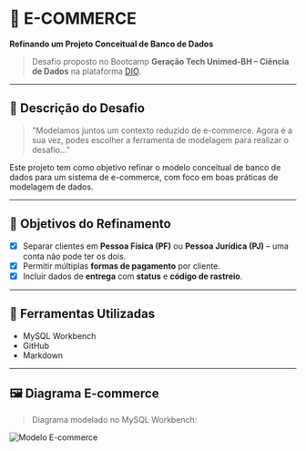 # 🛒 E-COMMERCE  
**Refinando um Projeto Conceitual de Banco de Dados**

> Desafio proposto no Bootcamp **Geração Tech Unimed-BH – Ciência de Dados** na plataforma [DIO](https://web.dio.me).

---

## 📌 Descrição do Desafio

> "Modelamos juntos um contexto reduzido de e-commerce. Agora é a sua vez, podes escolher a ferramenta de modelagem para realizar o desafio..."

Este projeto tem como objetivo refinar o modelo conceitual de banco de dados para um sistema de e-commerce, com foco em boas práticas de modelagem de dados.

---

## 🎯 Objetivos do Refinamento

- [x] Separar clientes em **Pessoa Física (PF)** ou **Pessoa Jurídica (PJ)** – uma conta não pode ter os dois.
- [x] Permitir múltiplas **formas de pagamento** por cliente.
- [x] Incluir dados de **entrega** com **status** e **código de rastreio**.

---

## 🧰 Ferramentas Utilizadas

- MySQL Workbench
- GitHub
- Markdown

---

## 🖼️ Diagrama E-commerce

> Diagrama modelado no MySQL Workbench:

![Modelo E-commerce](./E-COMMERCE/ecommerce_imagem.png)


